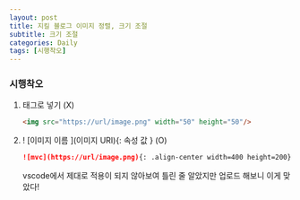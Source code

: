 ```yaml
---
layout: post
title: 지킬 블로그 이미지 정렬, 크기 조절
subtitle: 크기 조절
categories: Daily
tags: [시행착오]
---
```


### 시행착오

1. 태그로 넣기 (X)

   ```markdown
   <img src="https://url/image.png" width="50" height="50"/>
   ```

2. ! [이미지 이름 ](이미지 URI){: 속성 값 } (O)

   ```markdown
   ![mvc](https://url/image.png){: .align-center width=400 height=200}
   ```

   vscode에서 제대로 적용이 되지 않아보여 틀린 줄 알았지만 업로드 해보니 이게 맞았다!
